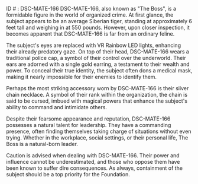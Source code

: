 ID # : DSC-MATE-166
DSC-MATE-166, also known as "The Boss", is a formidable figure in the world of organized crime. At first glance, the subject appears to be an average Siberian tiger, standing at approximately 6 feet tall and weighing in at 550 pounds. However, upon closer inspection, it becomes apparent that DSC-MATE-166 is far from an ordinary feline.

The subject's eyes are replaced with VR Rainbow LED lights, enhancing their already predatory gaze. On top of their head, DSC-MATE-166 wears a traditional police cap, a symbol of their control over the underworld. Their ears are adorned with a single gold earring, a testament to their wealth and power. To conceal their true identity, the subject often dons a medical mask, making it nearly impossible for their enemies to identify them.

Perhaps the most striking accessory worn by DSC-MATE-166 is their silver chain necklace. A symbol of their rank within the organization, the chain is said to be cursed, imbued with magical powers that enhance the subject's ability to command and intimidate others.

Despite their fearsome appearance and reputation, DSC-MATE-166 possesses a natural talent for leadership. They have a commanding presence, often finding themselves taking charge of situations without even trying. Whether in the workplace, social settings, or their personal life, The Boss is a natural-born leader.

Caution is advised when dealing with DSC-MATE-166. Their power and influence cannot be underestimated, and those who oppose them have been known to suffer dire consequences. As always, containment of the subject should be a top priority for the Foundation.